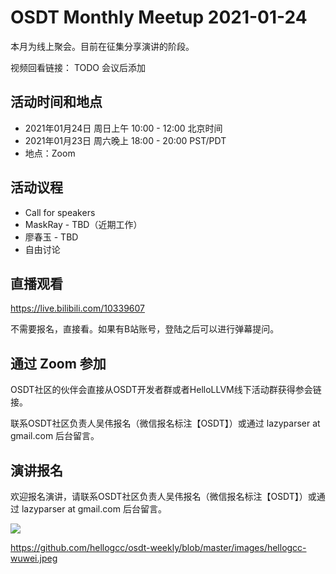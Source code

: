 # OSDT Monthly Meetup 2021-01-24

本月为线上聚会。目前在征集分享演讲的阶段。

视频回看链接：
TODO 会议后添加

## 活动时间和地点

- 2021年01月24日 周日上午 10:00 - 12:00 北京时间
- 2021年01月23日 周六晚上 18:00 - 20:00 PST/PDT
- 地点：Zoom

## 活动议程

- Call for speakers
- MaskRay - TBD（近期工作）
- 廖春玉 - TBD
- 自由讨论

## 直播观看

https://live.bilibili.com/10339607

不需要报名，直接看。如果有B站账号，登陆之后可以进行弹幕提问。

## 通过 Zoom 参加

OSDT社区的伙伴会直接从OSDT开发者群或者HelloLLVM线下活动群获得参会链接。

联系OSDT社区负责人吴伟报名（微信报名标注【OSDT】）或通过 lazyparser at gmail.com 后台留言。

## 演讲报名

欢迎报名演讲，请联系OSDT社区负责人吴伟报名（微信报名标注【OSDT】）或通过 lazyparser at gmail.com 后台留言。

![](https://github.com/hellogcc/osdt-weekly/blob/master/images/hellogcc-wuwei.jpeg)

https://github.com/hellogcc/osdt-weekly/blob/master/images/hellogcc-wuwei.jpeg
